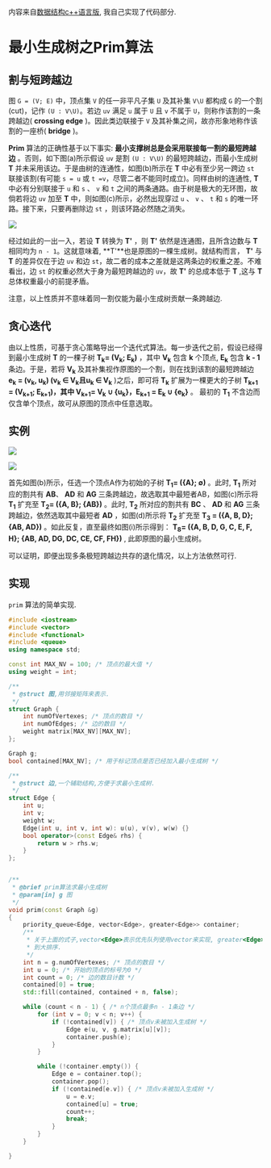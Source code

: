 内容来自[数据结构c++语言版](https://book.douban.com/subject/25859528/), 我自己实现了代码部分.

# 最小生成树之Prim算法

## 割与短跨越边

图 `G = (V; E)` 中，顶点集 `V` 的任一非平凡子集 `U` 及其补集 `V\U` 都构成 `G` 的一个割(cut)，记作 `(U : V\U)`。若边 `uv` 满足 `u` 属于 `U` 且 `v` 不属于 `U`，则称作该割的一条跨越边( **crossing edge** )。因此类边联接于 `V` 及其补集之间，故亦形象地称作该割的一座桥( **bridge** )。

**Prim** 算法的正确性基于以下事实:  **最小支撑树总是会采用联接每一割的最短跨越边** 。否则，如下图(a)所示假设 `uv` 是割 `(U : V\U)` 的最短跨越边，而最小生成树 **T** 并未采用该边。于是由树的连通性，如图(b)所示在 **T** 中必有至少另一跨边 `st` 联接该割(有可能 `s = u` 或 `t =v`，尽管二者不能同时成立)。同样由树的连通性, **T** 中必有分别联接于 `u` 和 `s` 、 `v` 和 `t` 之间的两条通路。由于树是极大的无环图，故倘若将边 `uv` 加至 **T** 中，则如图(c)所示，必然出现穿过 `u` 、 `v` 、 `t` 和 `s` 的唯一环路。接下来，只要再删除边 `st` ，则该环路必然随之消失。

![](./pic/MST_cut.jpg)

经过如此的一出一入，若设 **T** 转换为 **T'** ，则 **T'** 依然是连通图，且所含边数与 **T** 相同均为 `n - 1`。这就意味着, **T'**也是原图的一棵生成树。就结构而言， **T'** 与 **T** 的差异仅在于边 `uv` 和边 `st`，故二者的成本之差就是这两条边的权重之差。不难看出，边 `st` 的权重必然大于身为最短跨越边的 `uv`，故 **T'** 的总成本低于 **T** ,这与 **T** 总体权重最小的前提矛盾。

注意，以上性质并不意味着同一割仅能为最小生成树贡献一条跨越边.

## 贪心迭代

由以上性质，可基于贪心策略导出一个迭代式算法。每一步迭代之前，假设已经得到最小生成树 **T** 的一棵子树 **T<sub>k</sub>= (V<sub>k</sub>; E<sub>k</sub>)** ，其中 **V<sub>k</sub>** 包含 **k** 个顶点, **E<sub>k</sub>** 包含 **k - 1** 条边。于是，若将 **V<sub>k</sub>** 及其补集视作原图的一个割，则在找到该割的最短跨越边  **e<sub>k</sub> = (v<sub>k</sub>, u<sub>k</sub>) (v<sub>k</sub> ∈ V<sub>k</sub>且u<sub>k</sub> ∈ V<sub>k</sub>** )之后，即可将 **T<sub>k</sub>** 扩展为一棵更大的子树 **T<sub>k+1</sub> = (V<sub>k+1</sub>; E<sub>k+1</sub>)，其中 V<sub>k+1</sub>= V<sub>k</sub> ∪ {u<sub>k</sub>}，E<sub>k+1</sub> = E<sub>k</sub> ∪ {e<sub>k</sub>}** 。 最初的 **T<sub>1</sub>** 不含边而仅含单个顶点，故可从原图的顶点中任意选取。

## 实例

![](./pic/prim_example_01.jpg)

![](./pic/prim_example_02.jpg)

首先如图(b)所示，任选一个顶点A作为初始的子树 **T<sub>1</sub>= ({A}; ∅)** 。此时, **T<sub>1</sub>** 所对应的割共有 **AB**、 **AD** 和 **AG** 三条跨越边，故选取其中最短者AB，如图(c)所示将 **T<sub>1</sub>** 扩充至 **T<sub>2</sub>= ({A, B}; {AB})** 。此时, **T<sub>2</sub>** 所对应的割共有 **BC** 、 **AD** 和 **AG** 三条跨越边，依然选取其中最短者 **AD** ，如图(d)所示将 **T<sub>2</sub>** 扩充至 **T<sub>3</sub> = ({A, B, D}; {AB, AD})** 。如此反复，直至最终如图(i)所示得到： **T<sub>8</sub>=  ({A, B, D, G, C, E, F, H}; {AB, AD, DG, DC, CE, CF, FH})** , 此即原图的最小生成树。

可以证明，即便出现多条极短跨越边共存的退化情况，以上方法依然可行.

## 实现

`prim` 算法的简单实现.

```cpp
#include <iostream>
#include <vector>
#include <functional>
#include <queue>
using namespace std;

const int MAX_NV = 100;	/* 顶点的最大值 */
using weight = int;

/**
 * @struct 图,用邻接矩阵来表示.
 */
struct Graph {
	int numOfVertexes; /* 顶点的数目 */
	int numOfEdges; /* 边的数目 */
	weight matrix[MAX_NV][MAX_NV];
};

Graph g;
bool contained[MAX_NV];	/* 用于标记顶点是否已经加入最小生成树 */

/**
 * @struct 边,一个辅助结构,方便于求最小生成树.
 */
struct Edge {
	int u;
	int v;
	weight w;
	Edge(int u, int v, int w): u(u), v(v), w(w) {}
	bool operator>(const Edge& rhs) {
		return w > rhs.w;
	}
};


/**
 * @brief prim算法求最小生成树
 * @param[in] g 图
 */
void prim(const Graph &g) 
{
	priority_queue<Edge, vector<Edge>, greater<Edge>> container;
	/**
	 * 关于上面的式子,vector<Edge>表示优先队列使用vector来实现, greater<Edge>表示从小
	 * 到大排序.
	 */
	int n = g.numOfVertexes; /* 顶点的数目 */
	int u = 0; /* 开始的顶点的标号为0 */
	int count = 0; /* 边的数目计数 */
	contained[0] = true;
	std::fill(contained, contained + n, false);

	while (count < n - 1) { /* n个顶点最多n - 1条边 */
		for (int v = 0; v < n; v++) {
			if (!contained[v]) { /* 顶点v未被加入生成树 */
				Edge e(u, v, g.matrix[u][v]);
				container.push(e);
			}
		}

		while (!container.empty()) {
			Edge e = container.top(); 
			container.pop();
			if (!contained[e.v]) { /* 顶点v未被加入生成树 */
				u = e.v;
				contained[u] = true;
				count++;
				break;
			}
		}
	}

}
```

